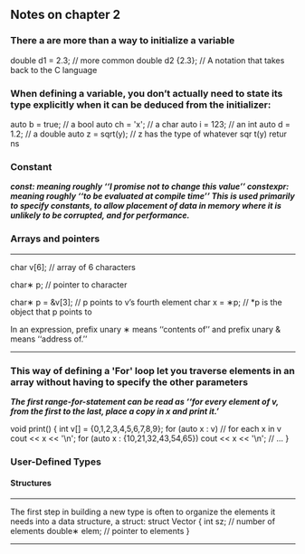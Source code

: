 ## Notes on chapter 2

### There a are more than a way to initialize a variable
double d1 = 2.3; // more common
double d2 {2.3}; // A notation that takes back to the C language

### When defining a variable, you don’t actually need to state its type explicitly when it can be deduced from the initializer:

auto b = true; // a bool
auto ch = 'x'; // a char
auto i = 123; // an int
auto d = 1.2; // a double
auto z = sqrt(y); // z has the type of whatever sqr t(y) retur ns

### Constant
***const: meaning roughly ‘‘I promise not to change this value’’
constexpr: meaning roughly ‘‘to be evaluated at compile time’’ This is used primarily to specify constants, to allow placement of data in memory where it is unlikely to be corrupted, and for performance.***

### Arrays and pointers
***
char v[6]; // array of 6 characters

char∗ p; // pointer to character

char∗ p = &v[3]; // p points to v’s fourth element
char x = ∗p; // *p is the object that p points to

In an expression, prefix unary ∗ means ‘‘contents of’’ and prefix unary & means ‘‘address of.’’ 
***
### This way of defining a 'For' loop let you traverse elements in an array without having to specify the other parameters

***The first range-for-statement can be read as ‘‘for every element of v, from the first to the last, place
a copy in x and print it.’***

void print()
{
int v[] = {0,1,2,3,4,5,6,7,8,9};
for (auto x : v) // for each x in v
cout << x << '\n';
for (auto x : {10,21,32,43,54,65})
cout << x << '\n';
// ...
}

### User-Defined Types
#### Structures

***
The first step in building a new type is often to organize the elements it needs into a data structure,
a struct:
struct Vector {
int sz; // number of elements
double∗ elem; // pointer to elements
}
***